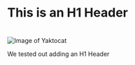 # <h1> This is an H1 Header </h1>
#

![Image of Yaktocat](https://octodex.github.com/images/yaktocat.png)

We tested out adding an H1 Header
